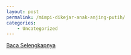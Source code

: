 ```yaml
---
layout: post
permalink: /mimpi-dikejar-anak-anjing-putih/
categories:
    - Uncategorized
---
```


[Baca Selengkapnya](/01)